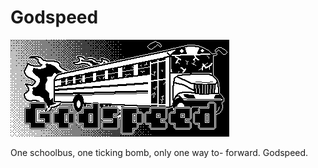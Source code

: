 
# Godspeed

![A schoolbus on fire, flying towards the screen](source/assets/images/meta/card.png "Godspeed")

One schoolbus, one ticking bomb, only one way to- forward. Godspeed.
